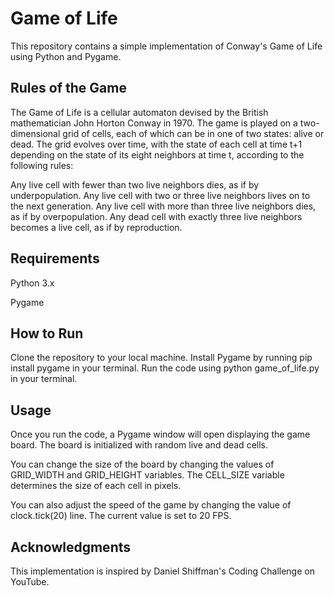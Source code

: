 # Game of Life
This repository contains a simple implementation of Conway's Game of Life using Python and Pygame.

## Rules of the Game
The Game of Life is a cellular automaton devised by the British mathematician John Horton Conway in 1970. The game is played on a two-dimensional grid of cells, each of which can be in one of two states: alive or dead. The grid evolves over time, with the state of each cell at time t+1 depending on the state of its eight neighbors at time t, according to the following rules:

Any live cell with fewer than two live neighbors dies, as if by underpopulation.
Any live cell with two or three live neighbors lives on to the next generation.
Any live cell with more than three live neighbors dies, as if by overpopulation.
Any dead cell with exactly three live neighbors becomes a live cell, as if by reproduction.

## Requirements
Python 3.x

Pygame

## How to Run
Clone the repository to your local machine.
Install Pygame by running pip install pygame in your terminal.
Run the code using python game_of_life.py in your terminal.

## Usage
Once you run the code, a Pygame window will open displaying the game board. The board is initialized with random live and dead cells.

You can change the size of the board by changing the values of GRID_WIDTH and GRID_HEIGHT variables. The CELL_SIZE variable determines the size of each cell in pixels.

You can also adjust the speed of the game by changing the value of clock.tick(20) line. The current value is set to 20 FPS.

## Acknowledgments
This implementation is inspired by Daniel Shiffman's Coding Challenge on YouTube.
